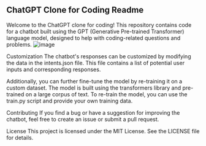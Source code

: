 ## ChatGPT Clone for Coding Readme
Welcome to the ChatGPT clone for coding! This repository contains code for a chatbot built using the GPT (Generative Pre-trained Transformer) language model, designed to help with coding-related questions and problems.
![image](https://user-images.githubusercontent.com/104521101/220390610-d1f33c19-79dd-4896-9ebb-82606e79c35b.png)

Customization
The chatbot's responses can be customized by modifying the data in the intents.json file. This file contains a list of potential user inputs and corresponding responses.

Additionally, you can further fine-tune the model by re-training it on a custom dataset. The model is built using the transformers library and pre-trained on a large corpus of text. To re-train the model, you can use the train.py script and provide your own training data.

Contributing
If you find a bug or have a suggestion for improving the chatbot, feel free to create an issue or submit a pull request.

License
This project is licensed under the MIT License. See the LICENSE file for details.

